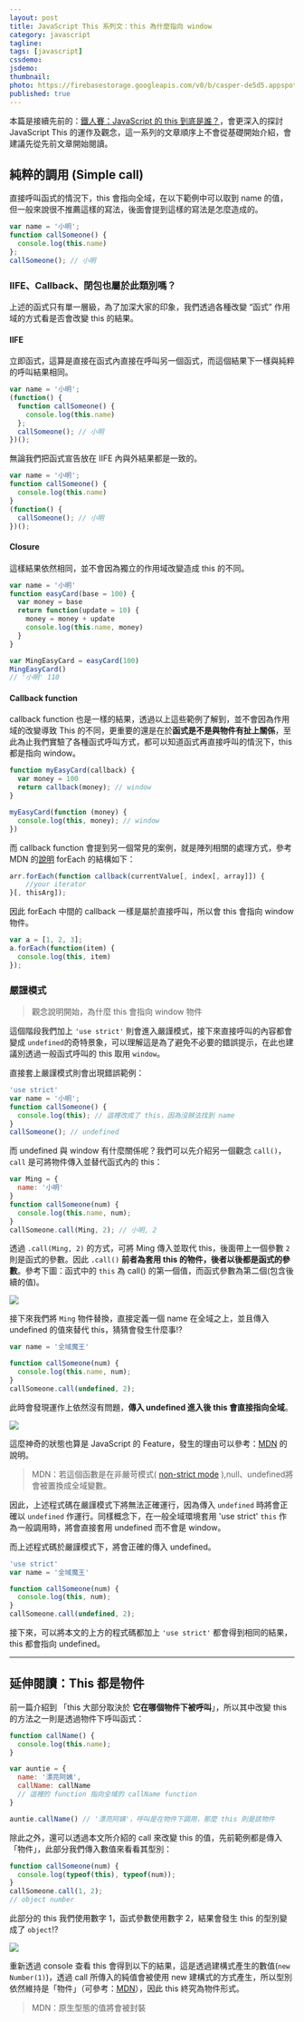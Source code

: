```yaml
---
layout: post
title: JavaScript This 系列文：this 為什麼指向 window
category: javascript
tagline:
tags: [javascript]
cssdemo:
jsdemo:
thumbnail:
photo: https://firebasestorage.googleapis.com/v0/b/casper-de5d5.appspot.com/o/images%2Fblog%2F201903%2F7365504D-FC60-4AD2-8135-D870D42E75A2.png?alt=media&token=0a518715-f7c0-4b41-9d4c-ab4d908c7855
published: true
---
```


本篇是接續先前的：[鐵人賽：JavaScript 的 this 到底是誰？](/javascript/2017/12/12/javascript-this/)，會更深入的探討 JavaScript This 的運作及觀念，這一系列的文章順序上不會從基礎開始介紹，會建議先從先前文章開始閱讀。

## 純粹的調用 (Simple call)

直接呼叫函式的情況下，this 會指向全域，在以下範例中可以取到 name 的值，但一般來說很不推薦這樣的寫法，後面會提到這樣的寫法是怎麼造成的。
```js
var name = '小明';
function callSomeone() {
  console.log(this.name)
};
callSomeone(); // 小明
```

### IIFE、Callback、閉包也屬於此類別嗎？

上述的函式只有單一層級，為了加深大家的印象，我們透過各種改變 “函式” 作用域的方式看是否會改變 this 的結果。

#### IIFE

立即函式，這算是直接在函式內直接在呼叫另一個函式，而這個結果下一樣與純粹的呼叫結果相同。
```js
var name = '小明';
(function() {
  function callSomeone() {
    console.log(this.name)
  };
  callSomeone(); // 小明
})();
```

無論我們把函式宣告放在 IIFE 內與外結果都是一致的。
```js
var name = '小明';
function callSomeone() {
  console.log(this.name)
}
(function() {
  callSomeone(); // 小明
})();
```

#### Closure
這樣結果依然相同，並不會因為獨立的作用域改變造成 this 的不同。
```js
var name = '小明'
function easyCard(base = 100) {
  var money = base
  return function(update = 10) {
    money = money + update
    console.log(this.name, money)
  }
}

var MingEasyCard = easyCard(100)
MingEasyCard()
// '小明' 110
```


#### Callback function

callback function 也是一樣的結果，透過以上這些範例了解到，並不會因為作用域的改變導致 This 的不同，更重要的還是在於**函式是不是與物件有扯上關係**，至此為止我們實驗了各種函式呼叫方式，都可以知道函式再直接呼叫的情況下，this 都是指向 window。

```js
function myEasyCard(callback) {
  var money = 100
  return callback(money); // window
}

myEasyCard(function (money) {
  console.log(this, money); // window
})
```


而 callback function 會提到另一個常見的案例，就是陣列相關的處理方式，參考 MDN 的[說明](https://developer.mozilla.org/zh-TW/docs/Web/JavaScript/Reference/Global_Objects/Array/forEach#%E8%AA%9E%E6%B3%95) forEach 的結構如下：

```js
arr.forEach(function callback(currentValue[, index[, array]]) {
    //your iterator
}[, thisArg]);
```

因此 forEach 中間的 callback 一樣是屬於直接呼叫，所以會 this 會指向 window 物件。

```js
var a = [1, 2, 3];
a.forEach(function(item) {
  console.log(this, item)
});
```

### 嚴謹模式

> 觀念說明開始，為什麼 this 會指向 window 物件

這個階段我們加上 `'use strict'` 則會進入嚴謹模式，接下來直接呼叫的內容都會變成 `undefined`的奇特景象，可以理解這是為了避免不必要的錯誤提示，在此也建議別透過一般函式呼叫的 this 取用 `window`。

直接套上嚴謹模式則會出現錯誤範例：
```js
'use strict'
var name = '小明';
function callSomeone() {
  console.log(this); // 這裡改成了 this，因為沒辦法找到 name
}
callSomeone(); // undefined
```

而 undefined 與 window 有什麼關係呢？我們可以先介紹另一個觀念 `call()`，`call` 是可將物件傳入並替代函式內的 this：

```js
var Ming = {
  name: '小明'
}
function callSomeone(num) {
  console.log(this.name, num);
}
callSomeone.call(Ming, 2); // 小明, 2
```

透過 `.call(Ming, 2)` 的方式，可將 Ming 傳入並取代 this，後面帶上一個參數 `2` 則是函式的參數。因此 `.call()` **前者為套用 this 的物件，後者以後都是函式的參數**。參考下圖：函式中的 `this` 為 call() 的第一個值，而函式參數為第二個(包含後續的值)。

![](https://firebasestorage.googleapis.com/v0/b/casper-de5d5.appspot.com/o/images%2Fblog%2F201903%2FD776D6BE-46F9-433F-9D85-96291FD12F8A.png?alt=media&token=cfb5fc9c-dc8b-4fe5-bc28-5bd555042183)


接下來我們將 `Ming` 物件替換，直接定義一個 name 在全域之上，並且傳入 undefined 的值來替代 this，猜猜會發生什麼事!?
```js
var name = '全域魔王' 

function callSomeone(num) {
  console.log(this.name, num);
}
callSomeone.call(undefined, 2);
```
此時會發現運作上依然沒有問題，**傳入 undefined 進入後 this 會直接指向全域**。

![](https://firebasestorage.googleapis.com/v0/b/casper-de5d5.appspot.com/o/images%2Fblog%2F201903%2FCEBA40C7-690E-4422-B09E-3541AF207C63.png?alt=media&token=aef490be-ecd9-4749-84f5-5bd4da8b2ce0)

這麼神奇的狀態也算是 JavaScript 的 Feature，發生的理由可以參考：[MDN](https://developer.mozilla.org/zh-TW/docs/Web/JavaScript/Reference/Global_Objects/Function/call#%E5%8F%83%E6%95%B8) 的說明。

> MDN：若這個函數是在非嚴苛模式( [non-strict mode](https://developer.mozilla.org/en-US/docs/JavaScript/Reference/Functions_and_function_scope/Strict_mode) ),null、undefined將會被置換成全域變數。

因此，上述程式碼在嚴謹模式下將無法正確運行，因為傳入 `undefined` 時將會正確以 `undefined` 作運行。同樣概念下，在一般全域環境套用 'use strict' `this` 作為一般調用時，將會直接套用 undefined 而不會是 window。

而上述程式碼於嚴謹模式下，將會正確的傳入 undefined。

```js
'use strict'
var name = '全域魔王' 

function callSomeone(num) {
  console.log(this, num);
}
callSomeone.call(undefined, 2);
```

接下來，可以將本文的上方的程式碼都加上 `'use strict'` 都會得到相同的結果，this 都會指向 undefined。

---

## 延伸閱讀：This 都是物件

前一篇介紹到 「this 大部分取決於 **它在哪個物件下被呼叫**」，所以其中改變 this 的方法之一則是透過物件下呼叫函式：

```js
function callName() {
  console.log(this.name);
}

var auntie = {
  name: '漂亮阿姨',
  callName: callName  
  // 這裡的 function 指向全域的 callName function
}

auntie.callName() // '漂亮阿姨'，呼叫是在物件下調用，那麼 this 則是該物件
```

除此之外，還可以透過本文所介紹的 call 來改變 this 的值，先前範例都是傳入「物件」，此部分我們傳入數值來看看其型別：

```js
function callSomeone(num) {
  console.log(typeof(this), typeof(num));
}
callSomeone.call(1, 2);
// object number
```

此部分的 this 我們使用數字 1，函式參數使用數字 2，結果會發生 this 的型別變成了 `object`!?

![](https://firebasestorage.googleapis.com/v0/b/casper-de5d5.appspot.com/o/images%2Fblog%2F201903%2FA398F871-CD13-48A1-9A9D-97B53B27196E.png?alt=media&token=4336cc32-d8e5-4228-bee0-e0b500556e29)

重新透過 console 查看 this 會得到以下的結果，這是透過建構式產生的數值(`new Number(1)`)，透過 call 所傳入的純值會被使用 new 建構式的方式產生，所以型別依然維持是「物件」（可參考：[MDN](https://developer.mozilla.org/zh-TW/docs/Web/JavaScript/Reference/Global_Objects/Function/call#%E5%8F%83%E6%95%B8)），因此 this 終究為物件形式。

> MDN：原生型態的值將會被封裝

